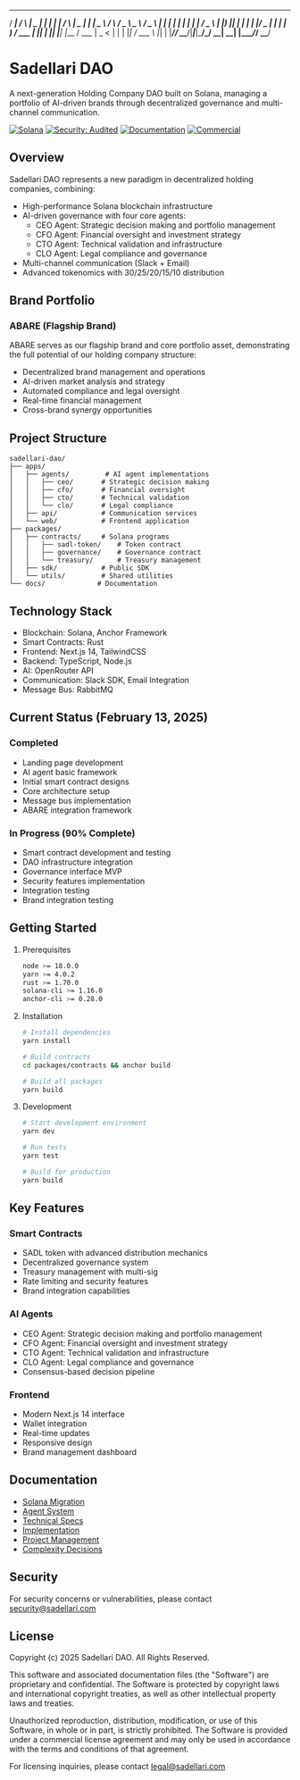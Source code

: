 ____    _    ____  _____ _     _        _    ____  ___    ____    _    ___  
/ ___|  / \  |  _ \| ____| |   | |      / \  |  _ \|_ _|  |  _ \  / \  / _ \ 
\___ \ / _ \ | | | |  _| | |   | |     / _ \ | |_) || |   | | | |/ _ \| | | |
 ___) / ___ \| |_| | |___| |___| |___ / ___ \|  _ < | |   | |_| / ___ \ |_| |
|____/_/   \_\____/|_____|_____|_____/_/   \_\_| \_\___|  |____/_/   \_\___/ 

# Sadellari DAO

A next-generation Holding Company DAO built on Solana, managing a portfolio of AI-driven brands through decentralized governance and multi-channel communication.

[![Solana](https://img.shields.io/badge/Solana-Platform-blue)](https://solana.com/)
[![Security: Audited](https://img.shields.io/badge/Security-Audited-green.svg)](docs/security-audit.md)
[![Documentation](https://img.shields.io/badge/Documentation-Complete-brightgreen.svg)](docs/README.md)
[![Commercial](https://img.shields.io/badge/License-Commercial-red.svg)](LICENSE)

## Overview

Sadellari DAO represents a new paradigm in decentralized holding companies, combining:
- High-performance Solana blockchain infrastructure
- AI-driven governance with four core agents:
  * CEO Agent: Strategic decision making and portfolio management
  * CFO Agent: Financial oversight and investment strategy
  * CTO Agent: Technical validation and infrastructure
  * CLO Agent: Legal compliance and governance
- Multi-channel communication (Slack + Email)
- Advanced tokenomics with 30/25/20/15/10 distribution

## Brand Portfolio

### ABARE (Flagship Brand)
ABARE serves as our flagship brand and core portfolio asset, demonstrating the full potential of our holding company structure:
- Decentralized brand management and operations
- AI-driven market analysis and strategy
- Automated compliance and legal oversight
- Real-time financial management
- Cross-brand synergy opportunities

## Project Structure

```
sadellari-dao/
├── apps/
│   ├── agents/         # AI agent implementations
│   │   ├── ceo/       # Strategic decision making
│   │   ├── cfo/       # Financial oversight
│   │   ├── cto/       # Technical validation
│   │   └── clo/       # Legal compliance
│   ├── api/           # Communication services
│   └── web/           # Frontend application
├── packages/
│   ├── contracts/     # Solana programs
│   │   ├── sadl-token/    # Token contract
│   │   ├── governance/    # Governance contract
│   │   └── treasury/      # Treasury management
│   ├── sdk/           # Public SDK
│   └── utils/         # Shared utilities
└── docs/             # Documentation
```

## Technology Stack

- Blockchain: Solana, Anchor Framework
- Smart Contracts: Rust
- Frontend: Next.js 14, TailwindCSS
- Backend: TypeScript, Node.js
- AI: OpenRouter API
- Communication: Slack SDK, Email Integration
- Message Bus: RabbitMQ

## Current Status (February 13, 2025)

### Completed
- Landing page development
- AI agent basic framework
- Initial smart contract designs
- Core architecture setup
- Message bus implementation
- ABARE integration framework

### In Progress (90% Complete)
- Smart contract development and testing
- DAO infrastructure integration
- Governance interface MVP
- Security features implementation
- Integration testing
- Brand integration testing

## Getting Started

1. Prerequisites
   ```bash
   node >= 18.0.0
   yarn >= 4.0.2
   rust >= 1.70.0
   solana-cli >= 1.16.0
   anchor-cli >= 0.28.0
   ```

2. Installation
   ```bash
   # Install dependencies
   yarn install

   # Build contracts
   cd packages/contracts && anchor build

   # Build all packages
   yarn build
   ```

3. Development
   ```bash
   # Start development environment
   yarn dev

   # Run tests
   yarn test

   # Build for production
   yarn build
   ```

## Key Features

### Smart Contracts
- SADL token with advanced distribution mechanics
- Decentralized governance system
- Treasury management with multi-sig
- Rate limiting and security features
- Brand integration capabilities

### AI Agents
- CEO Agent: Strategic decision making and portfolio management
- CFO Agent: Financial oversight and investment strategy
- CTO Agent: Technical validation and infrastructure
- CLO Agent: Legal compliance and governance
- Consensus-based decision pipeline

### Frontend
- Modern Next.js 14 interface
- Wallet integration
- Real-time updates
- Responsive design
- Brand management dashboard

## Documentation

- [Solana Migration](docs/B-solana-migration.md)
- [Agent System](docs/C-agent-system.md)
- [Technical Specs](docs/D-technical-specs.md)
- [Implementation](docs/E-implementation.md)
- [Project Management](docs/F-project-management.md)
- [Complexity Decisions](docs/G-complexity-decisions.md)

## Security

For security concerns or vulnerabilities, please contact security@sadellari.com

## License

Copyright (c) 2025 Sadellari DAO. All Rights Reserved.

This software and associated documentation files (the "Software") are proprietary and confidential. The Software is protected by copyright laws and international copyright treaties, as well as other intellectual property laws and treaties.

Unauthorized reproduction, distribution, modification, or use of this Software, in whole or in part, is strictly prohibited. The Software is provided under a commercial license agreement and may only be used in accordance with the terms and conditions of that agreement.

For licensing inquiries, please contact legal@sadellari.com

